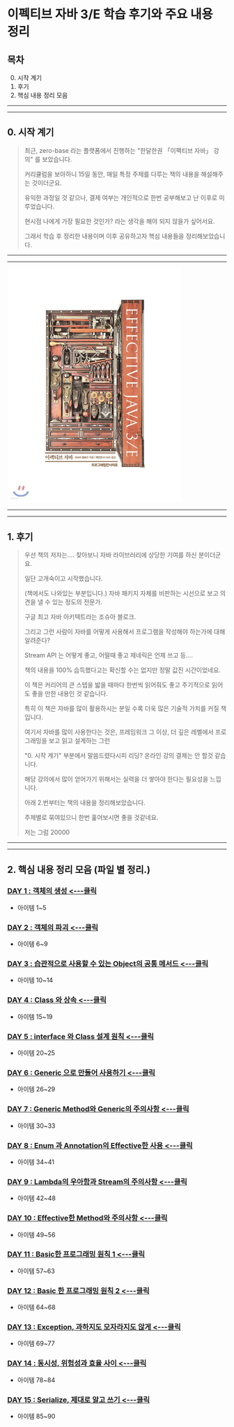 # 이펙티브 자바 3/E 학습 후기와 주요 내용 정리

## 목차

0. 시작 계기
1. 후기
2. 핵심 내용 정리 모음


----
----


## 0. 시작 계기


> 최근, zero-base 라는 플랫폼에서 진행하는 "한달한권 「이펙티브 자바」 강의" 를 보았습니다.
>
> 커리큘럼을 보아하니 15일 동안, 매일 특정 주제를 다루는 책의 내용을 해설해주는 것이더군요. 
> 
> 유익한 과정일 것 같으나, 결제 여부는 개인적으로 한번 공부해보고 난 이후로 미루었습니다.
> 
> 현시점 나에게 가장 필요한 것인가? 라는 생각을 해야 되지 않을가 싶어서요.
>
> 그래서 학습 후 정리한 내용이며 이후 공유하고자 핵심 내용들을 정리해보았습니다.

 
----
----


<img src="./cover.jpeg" alt="cover" title="cover" width="400" alignCenter />


----
----


## 1. 후기

> 우선 책의 저자는.... 찾아보니 자바 라이브러리에 상당한 기여를 하신 분이더군요.
>
> 일단 고개숙이고 시작했습니다.
>
> (책에서도 나와있는 부분입니다.) 자바 패키지 자체를 비판하는 시선으로 보고 의견을 낼 수 있는 정도의 전문가.
>
> 구글 최고 자바 아키텍트라는 조슈아 블로크.
>
> 그리고 그런 사람이 자바를 어떻게 사용해서 프로그램을 작성해야 하는가에 대해 알려준다?
>
> Stream API 는 어떻게 좋고, 어떨때 좋고 제네릭은 언제 쓰고 등....
>
> 책의 내용을 100% 습득했다고는 확신할 수는 없지만 정말 값진 시간이었네요.
>
> 이 책은 커리어의 큰 스텝을 밟을 때마다 한번씩 읽어줘도 좋고 주기적으로 읽어도 좋을 만한 내용인 것 같습니다.
>
> 특히 이 책은 자바를 많이 활용하시는 분일 수록 더욱 많은 기술적 가치를 커질 책입니다.
>
> 여기서 자바를 많이 사용한다는 것은, 프레임워크 그 이상, 더 깊은 레벨에서 프로그래밍을 보고 읽고 설계하는 그런
>
> "0. 시작 계기" 부분에서 말씀드렸다시피  리딩? 온라인 강의 결제는 안 할것 같습니다.
>
> 해당 강의에서 많이 얻어가기 위해서는 실력을 더 쌓아야 한다는 필요성을 느낍니다.
>
> 아래 2.번부터는 책의 내용을 정리해보았습니다.
>
> 주제별로 묶여있으니 한번 훑어보시면 좋을 것같네요. 
>
> 저는 그럼 20000


----
----


## 2. 핵심 내용 정리 모음 (파일 별 정리.) 



### [DAY 1 : 객체의 생성    <---클릭 ](https://github.com/JooHyukKim/sample_codes_java/blob/main/Effective_Java3E/notes/day1.md)

- 아이템 1~5

### [DAY 2 : 객체의 파괴     <---클릭 ](https://github.com/JooHyukKim/sample_codes_java/blob/main/Effective_Java3E/notes/day2.md)

- 아이템 6~9

### [DAY 3 : 습관적으로 사용할 수 있는 Object의 공통 메서드 <---클릭 ](https://github.com/JooHyukKim/sample_codes_java/blob/main/Effective_Java3E/notes/day3.md)

- 아이템 10~14

### [DAY 4 : Class 와 상속 <---클릭 ](https://github.com/JooHyukKim/sample_codes_java/blob/main/Effective_Java3E/notes/day4.md)

- 아이템 15~19

### [DAY 5 : interface 와 Class 설계 원칙 <---클릭 ](https://github.com/JooHyukKim/sample_codes_java/blob/main/Effective_Java3E/notes/day5.md)

- 아이템 20~25

### [DAY 6 : Generic 으로 만들어 사용하기 <---클릭 ](https://github.com/JooHyukKim/sample_codes_java/blob/main/Effective_Java3E/notes/day6.md)

- 아이템 26~29

### [DAY 7 : Generic Method와 Generic의 주의사항 <---클릭 ](https://github.com/JooHyukKim/sample_codes_java/blob/main/Effective_Java3E/notes/day7.md)

- 아이템 30~33

### [DAY 8 : Enum 과 Annotation의 Effective한 사용 <---클릭 ](https://github.com/JooHyukKim/sample_codes_java/blob/main/Effective_Java3E/notes/day8.md)

- 아이템 34~41

### [DAY 9 : Lambda의 우아함과 Stream의 주의사항 <---클릭 ](https://github.com/JooHyukKim/sample_codes_java/blob/main/Effective_Java3E/notes/day9.md)

- 아이템 42~48

### [DAY 10 : Effective한 Method와 주의사항 <---클릭 ](https://github.com/JooHyukKim/sample_codes_java/blob/main/Effective_Java3E/notes/day10.md)

- 아이템 49~56

### [DAY 11 : Basic한 프로그래밍 원칙 1  <---클릭 ](https://github.com/JooHyukKim/sample_codes_java/blob/main/Effective_Java3E/notes/day11.md)

- 아이템 57~63

### [DAY 12 : Basic 한 프로그래밍 원칙 2 <---클릭 ](https://github.com/JooHyukKim/sample_codes_java/blob/main/Effective_Java3E/notes/day12.md)

- 아이템 64~68

### [DAY 13 : Exception, 과하지도 모자라지도 않게 <---클릭 ](https://github.com/JooHyukKim/sample_codes_java/blob/main/Effective_Java3E/notes/day13.md)

- 아이템 69~77

### [DAY 14 : 동시성, 위험성과 효율 사이 <---클릭 ](https://github.com/JooHyukKim/sample_codes_java/blob/main/Effective_Java3E/notes/day14.md)

- 아이템 78~84

### [DAY 15 : Serialize, 제대로 알고 쓰기 <---클릭 ](https://github.com/JooHyukKim/sample_codes_java/blob/main/Effective_Java3E/notes/day15.md)

- 아이템 85~90

